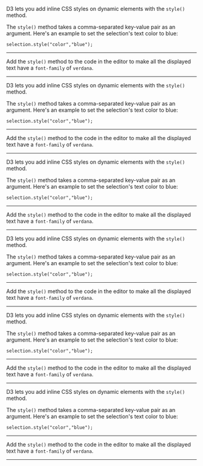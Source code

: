 <div class="challenge-instructions data-visualization-with-d3"><div><section id="description">
<p>D3 lets you add inline CSS styles on dynamic elements with the <code>style()</code> method.</p>
<p>The <code>style()</code> method takes a comma-separated key-value pair as an argument. Here's an example to set the selection's text color to blue:</p>
<pre class="language-js" tabindex="0"><code class="language-js">selection<span class="token punctuation">.</span><span class="token function">style</span><span class="token punctuation">(</span><span class="token string">"color"</span><span class="token punctuation">,</span><span class="token string">"blue"</span><span class="token punctuation">)</span><span class="token punctuation">;</span>
</code></pre>
</section></div><hr/><div><section id="instructions">
<p>Add the <code>style()</code> method to the code in the editor to make all the displayed text have a <code>font-family</code> of <code>verdana</code>.</p>
</section></div><hr/></div><div class="challenge-instructions data-visualization-with-d3"><div><section id="description">
<p>D3 lets you add inline CSS styles on dynamic elements with the <code>style()</code> method.</p>
<p>The <code>style()</code> method takes a comma-separated key-value pair as an argument. Here's an example to set the selection's text color to blue:</p>
<pre class="language-js" tabindex="0"><code class="language-js">selection<span class="token punctuation">.</span><span class="token function">style</span><span class="token punctuation">(</span><span class="token string">"color"</span><span class="token punctuation">,</span><span class="token string">"blue"</span><span class="token punctuation">)</span><span class="token punctuation">;</span>
</code></pre>
</section></div><hr/><div><section id="instructions">
<p>Add the <code>style()</code> method to the code in the editor to make all the displayed text have a <code>font-family</code> of <code>verdana</code>.</p>
</section></div><hr/></div><div class="challenge-instructions data-visualization-with-d3"><div><section id="description">
<p>D3 lets you add inline CSS styles on dynamic elements with the <code>style()</code> method.</p>
<p>The <code>style()</code> method takes a comma-separated key-value pair as an argument. Here's an example to set the selection's text color to blue:</p>
<pre class="language-js" tabindex="0"><code class="language-js">selection<span class="token punctuation">.</span><span class="token function">style</span><span class="token punctuation">(</span><span class="token string">"color"</span><span class="token punctuation">,</span><span class="token string">"blue"</span><span class="token punctuation">)</span><span class="token punctuation">;</span>
</code></pre>
</section></div><hr/><div><section id="instructions">
<p>Add the <code>style()</code> method to the code in the editor to make all the displayed text have a <code>font-family</code> of <code>verdana</code>.</p>
</section></div><hr/></div><div class="challenge-instructions data-visualization-with-d3"><div><section id="description">
<p>D3 lets you add inline CSS styles on dynamic elements with the <code>style()</code> method.</p>
<p>The <code>style()</code> method takes a comma-separated key-value pair as an argument. Here's an example to set the selection's text color to blue:</p>
<pre class="language-js" tabindex="0"><code class="language-js">selection<span class="token punctuation">.</span><span class="token function">style</span><span class="token punctuation">(</span><span class="token string">"color"</span><span class="token punctuation">,</span><span class="token string">"blue"</span><span class="token punctuation">)</span><span class="token punctuation">;</span>
</code></pre>
</section></div><hr/><div><section id="instructions">
<p>Add the <code>style()</code> method to the code in the editor to make all the displayed text have a <code>font-family</code> of <code>verdana</code>.</p>
</section></div><hr/></div><div class="challenge-instructions data-visualization-with-d3"><div><section id="description">
<p>D3 lets you add inline CSS styles on dynamic elements with the <code>style()</code> method.</p>
<p>The <code>style()</code> method takes a comma-separated key-value pair as an argument. Here's an example to set the selection's text color to blue:</p>
<pre class="language-js" tabindex="0"><code class="language-js">selection<span class="token punctuation">.</span><span class="token function">style</span><span class="token punctuation">(</span><span class="token string">"color"</span><span class="token punctuation">,</span><span class="token string">"blue"</span><span class="token punctuation">)</span><span class="token punctuation">;</span>
</code></pre>
</section></div><hr/><div><section id="instructions">
<p>Add the <code>style()</code> method to the code in the editor to make all the displayed text have a <code>font-family</code> of <code>verdana</code>.</p>
</section></div><hr/></div><div class="challenge-instructions data-visualization-with-d3"><div><section id="description">
<p>D3 lets you add inline CSS styles on dynamic elements with the <code>style()</code> method.</p>
<p>The <code>style()</code> method takes a comma-separated key-value pair as an argument. Here's an example to set the selection's text color to blue:</p>
<pre class="language-js" tabindex="0"><code class="language-js">selection<span class="token punctuation">.</span><span class="token function">style</span><span class="token punctuation">(</span><span class="token string">"color"</span><span class="token punctuation">,</span><span class="token string">"blue"</span><span class="token punctuation">)</span><span class="token punctuation">;</span>
</code></pre>
</section></div><hr/><div><section id="instructions">
<p>Add the <code>style()</code> method to the code in the editor to make all the displayed text have a <code>font-family</code> of <code>verdana</code>.</p>
</section></div><hr/></div>